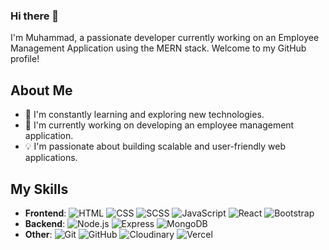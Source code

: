 ### Hi there 👋

I'm Muhammad, a passionate developer currently working on an Employee Management Application using the MERN stack. Welcome to my GitHub profile!

## About Me

- 🌱 I'm constantly learning and exploring new technologies.
- 🔭 I'm currently working on developing an employee management application.
- 💡 I'm passionate about building scalable and user-friendly web applications.

## My Skills

- **Frontend**: ![HTML](https://img.shields.io/badge/-HTML-orange?logo=html5&logoColor=white) ![CSS](https://img.shields.io/badge/-CSS-blue?logo=css3&logoColor=white) ![SCSS](https://img.shields.io/badge/-SCSS-pink?logo=sass&logoColor=white) ![JavaScript](https://img.shields.io/badge/-JavaScript-yellow?logo=javascript&logoColor=white) ![React](https://img.shields.io/badge/-React-blue?logo=react&logoColor=white) ![Bootstrap](https://img.shields.io/badge/-Bootstrap-purple?logo=bootstrap&logoColor=white)
- **Backend**: ![Node.js](https://img.shields.io/badge/-Node.js-green?logo=node.js&logoColor=white) ![Express](https://img.shields.io/badge/-Express-black?logo=express&logoColor=white) ![MongoDB](https://img.shields.io/badge/-MongoDB-green?logo=mongodb&logoColor=white)
- **Other**: ![Git](https://img.shields.io/badge/-Git-black?logo=git&logoColor=white) ![GitHub](https://img.shields.io/badge/-GitHub-black?logo=github&logoColor=white) ![Cloudinary](https://img.shields.io/badge/-Cloudinary-blue?logo=cloudinary&logoColor=white) ![Vercel](https://img.shields.io/badge/-Vercel-black?logo=vercel&logoColor=white)
